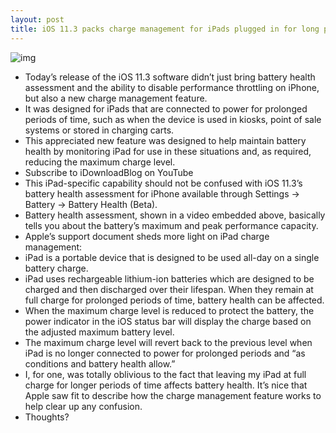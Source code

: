 ```yaml
---
layout: post
title: iOS 11.3 packs charge management for iPads plugged in for long periods of time
---
```

![img](http://media.idownloadblog.com/wp-content/uploads/2018/03/iPad-accessories-001.jpg)
* Today’s release of the iOS 11.3 software didn’t just bring battery health assessment and the ability to disable performance throttling on iPhone, but also a new charge management feature.
* It was designed for iPads that are connected to power for prolonged periods of time, such as when the device is used in kiosks, point of sale systems or stored in charging carts.
* This appreciated new feature was designed to help maintain battery health by monitoring iPad for use in these situations and, as required, reducing the maximum charge level.
* Subscribe to iDownloadBlog on YouTube
* This iPad-specific capability should not be confused with iOS 11.3’s battery health assessment for iPhone available through Settings → Battery → Battery Health (Beta).
* Battery health assessment, shown in a video embedded above, basically tells you about the battery’s maximum and peak performance capacity.
* Apple’s support document sheds more light on iPad charge management:
* iPad is a portable device that is designed to be used all-day on a single battery charge.
* iPad uses rechargeable lithium-ion batteries which are designed to be charged and then discharged over their lifespan. When they remain at full charge for prolonged periods of time, battery health can be affected.
* When the maximum charge level is reduced to protect the battery, the power indicator in the iOS status bar will display the charge based on the adjusted maximum battery level.
* The maximum charge level will revert back to the previous level when iPad is no longer connected to power for prolonged periods and “as conditions and battery health allow.”
* I, for one, was totally oblivious to the fact that leaving my iPad at full charge for longer periods of time affects battery health. It’s nice that Apple saw fit to describe how the charge management feature works to help clear up any confusion.
* Thoughts?

